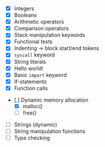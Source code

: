 - [x] Integers
- [x] Booleans
- [x] Arithmetic operators
- [x] Comparison operators
- [x] Stack manipulation keywords
- [x] Functional tests
- [x] Indenting -> block start/end tokens
- [x] `syscall` keyword
- [x] String literals
- [x] Hello world!
- [x] Basic `import` keyword
- [x] If-statements
- [x] Function calls
- [.] Dynamic memory allocation
  - [x] malloc()
  - [ ] free()
- [ ] Strings (dynamic)
- [ ] String manipulation functions
- [ ] Type checking
